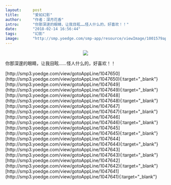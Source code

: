 ```yaml
---
layout:     post
title:      "爱如幻影"
author:     "作者：深月花香"
intro:      "你那深邃的眼睛，让我目眩……怪人什么的，好喜欢！！"
date:       "2018-02-14 16:56:44"
tags:       "幻影"
image:      "http://smp.yoedge.com/smp-app/resource/viewImage/1001579appline.png"
---
```

<div style="text-align: center">
<p><img src="http://smp.yoedge.com/smp-app/resource/viewImage/1001579appline.png"/></p>
</div>
<p class="post-meta">
<span>你那深邃的眼睛，让我目眩……怪人什么的，好喜欢！！</span>
</p>
[http://smp3.yoedge.com/view/gotoAppLine/1047650](http://smp3.yoedge.com/view/gotoAppLine/1047650){:target="_blank"}
[http://smp3.yoedge.com/view/gotoAppLine/1047649](http://smp3.yoedge.com/view/gotoAppLine/1047649){:target="_blank"}
[http://smp3.yoedge.com/view/gotoAppLine/1047648](http://smp3.yoedge.com/view/gotoAppLine/1047648){:target="_blank"}
[http://smp3.yoedge.com/view/gotoAppLine/1047647](http://smp3.yoedge.com/view/gotoAppLine/1047647){:target="_blank"}
[http://smp3.yoedge.com/view/gotoAppLine/1047646](http://smp3.yoedge.com/view/gotoAppLine/1047646){:target="_blank"}
[http://smp3.yoedge.com/view/gotoAppLine/1047645](http://smp3.yoedge.com/view/gotoAppLine/1047645){:target="_blank"}
[http://smp3.yoedge.com/view/gotoAppLine/1047644](http://smp3.yoedge.com/view/gotoAppLine/1047644){:target="_blank"}
[http://smp3.yoedge.com/view/gotoAppLine/1047643](http://smp3.yoedge.com/view/gotoAppLine/1047643){:target="_blank"}
[http://smp3.yoedge.com/view/gotoAppLine/1047642](http://smp3.yoedge.com/view/gotoAppLine/1047642){:target="_blank"}
[http://smp3.yoedge.com/view/gotoAppLine/1047641](http://smp3.yoedge.com/view/gotoAppLine/1047641){:target="_blank"}


